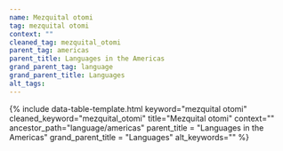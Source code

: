```yaml
---
name: Mezquital otomi
tag: mezquital otomi
context: ""
cleaned_tag: mezquital_otomi
parent_tag: americas
parent_title: Languages in the Americas
grand_parent_tag: language
grand_parent_title: Languages
alt_tags: 
---
```


{% include data-table-template.html 
  keyword="mezquital otomi" 
  cleaned_keyword="mezquital_otomi" 
  title="Mezquital otomi"
  context=""
  ancestor_path="language/americas" 
  parent_title = "Languages in the Americas"
  grand_parent_title = "Languages"
  alt_keywords=""
%}


